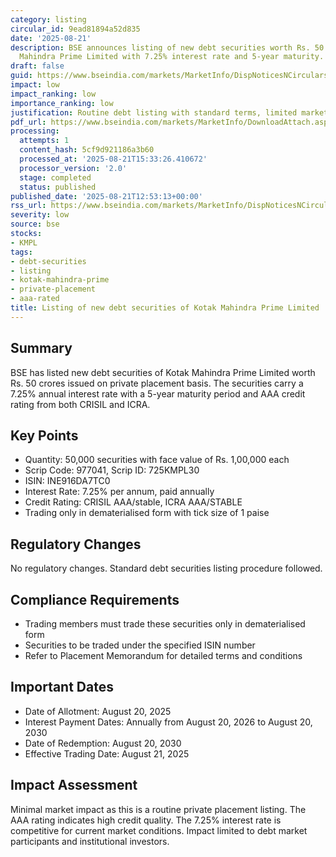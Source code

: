 ```yaml
---
category: listing
circular_id: 9ead81894a52d835
date: '2025-08-21'
description: BSE announces listing of new debt securities worth Rs. 50 crores by Kotak
  Mahindra Prime Limited with 7.25% interest rate and 5-year maturity.
draft: false
guid: https://www.bseindia.com/markets/MarketInfo/DispNoticesNCirculars.aspx?Noticeid={6448B520-97DD-4D0E-B04E-CFBFCDA6FFB8}&noticeno=20250821-41&dt=08/21/2025&icount=41&totcount=63&flag=0
impact: low
impact_ranking: low
importance_ranking: low
justification: Routine debt listing with standard terms, limited market impact
pdf_url: https://www.bseindia.com/markets/MarketInfo/DownloadAttach.aspx?id=20250821-41&attachedId=
processing:
  attempts: 1
  content_hash: 5cf9d921186a3b60
  processed_at: '2025-08-21T15:33:26.410672'
  processor_version: '2.0'
  stage: completed
  status: published
published_date: '2025-08-21T12:53:13+00:00'
rss_url: https://www.bseindia.com/markets/MarketInfo/DispNoticesNCirculars.aspx?Noticeid={6448B520-97DD-4D0E-B04E-CFBFCDA6FFB8}&noticeno=20250821-41&dt=08/21/2025&icount=41&totcount=63&flag=0
severity: low
source: bse
stocks:
- KMPL
tags:
- debt-securities
- listing
- kotak-mahindra-prime
- private-placement
- aaa-rated
title: Listing of new debt securities of Kotak Mahindra Prime Limited
---
```


## Summary

BSE has listed new debt securities of Kotak Mahindra Prime Limited worth Rs. 50 crores issued on private placement basis. The securities carry a 7.25% annual interest rate with a 5-year maturity period and AAA credit rating from both CRISIL and ICRA.

## Key Points

- Quantity: 50,000 securities with face value of Rs. 1,00,000 each
- Scrip Code: 977041, Scrip ID: 725KMPL30
- ISIN: INE916DA7TC0
- Interest Rate: 7.25% per annum, paid annually
- Credit Rating: CRISIL AAA/stable, ICRA AAA/STABLE
- Trading only in dematerialised form with tick size of 1 paise

## Regulatory Changes

No regulatory changes. Standard debt securities listing procedure followed.

## Compliance Requirements

- Trading members must trade these securities only in dematerialised form
- Securities to be traded under the specified ISIN number
- Refer to Placement Memorandum for detailed terms and conditions

## Important Dates

- Date of Allotment: August 20, 2025
- Interest Payment Dates: Annually from August 20, 2026 to August 20, 2030
- Date of Redemption: August 20, 2030
- Effective Trading Date: August 21, 2025

## Impact Assessment

Minimal market impact as this is a routine private placement listing. The AAA rating indicates high credit quality. The 7.25% interest rate is competitive for current market conditions. Impact limited to debt market participants and institutional investors.
